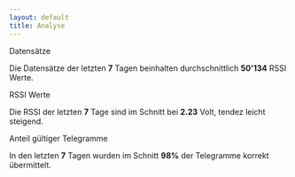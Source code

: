 ```yaml
---
layout: default
title: Analyse
---
```


<div class="row">
  <div class="col-sm">
    <div class="card text-white bg-secondary mb-3">
      <div class="card-header">Datensätze</div>
      <div class="card-body">
        <p class="card-text">Die Datensätze der letzten <b>7</b> Tagen beinhalten durchschnittlich <b>50'134</b> RSSI Werte.</p>
      </div>
    </div>
  </div>
  <div class="col-sm">
    <div class="card text-white bg-secondary mb-3">
      <div class="card-header">RSSI Werte</div>
      <div class="card-body">
        <p class="card-text">Die RSSI der letzten <b>7</b> Tage sind im Schnitt bei <b>2.23</b> Volt, tendez leicht steigend.</p>
      </div>
    </div>
  </div>
  <div class="col-sm">
    <div class="card text-white bg-secondary mb-3">
      <div class="card-header">Anteil gültiger Telegramme</div>
      <div class="card-body">
        <p class="card-text">In den letzten <b>7</b> Tagen wurden im Schnitt <b>98%</b> der Telegramme korrekt übermittelt.</p>
      </div>
    </div>
  </div>
</div>

<canvas class="my-4 w-100" id="rssiCount" width="900" height="380"></canvas>
<canvas class="my-4 w-100" id="rssiValue" width="900" height="380"></canvas>
<canvas class="my-4 w-100" id="validTelegramShare" width="900" height="380"></canvas>

<script>
  (function () {
    // Graphs
      let rssiCountCtx = document.getElementById('rssiCount');
      let rssiValueCtx = document.getElementById('rssiValue');
      let validTelegramShareCtx = document.getElementById('validTelegramShare');

      new Chart(rssiCountCtx, {
        type: 'line',
        data: {
          labels: [
            '20.09.2021',
            '21.09.2021',
            '22.09.2021',
            '23.09.2021',
            '24.09.2021',
            '25.09.2021',
            '26.09.2021'
          ],
          datasets: [{
            label: 'Anzahl RSSI Werte',
            data: [
              50613,
              48583,
              51598,
              50444,
              50432,
              49248,
              50186
            ],
            lineTension: 0,
            backgroundColor: 'transparent',
            borderColor: '#007bff',
            borderWidth: 4,
            pointBackgroundColor: '#007bff'
          }]
        },
        options: {
          scales: {
            yAxes: [{
              ticks: {
                beginAtZero: false
              }
            }]
          },
          legend: {
            display: true
          }
        }
      });

      new Chart(rssiValueCtx, {
        type: 'line',
        data: {
          labels: [
            '20.09.2021',
            '21.09.2021',
            '22.09.2021',
            '23.09.2021',
            '24.09.2021',
            '25.09.2021',
            '26.09.2021'
          ],
          datasets: [{
            label: 'Durchschnittlicher RSSI Wert',
            data: [
              2.41,
              2.01,
              2.11,
              2.11,
              2.32,
              2.14,
              2.22
            ],
            lineTension: 0,
            backgroundColor: 'transparent',
            borderColor: 'red',
            borderWidth: 4,
            pointBackgroundColor: 'red'
          }]
        },
        options: {
          scales: {
            yAxes: [{
              ticks: {
                beginAtZero: false
              }
            }]
          },
          legend: {
            display: true
          }
        }
      });

      new Chart(validTelegramShareCtx, {
        type: 'line',
        data: {
          labels: [
            '20.09.2021',
            '21.09.2021',
            '22.09.2021',
            '23.09.2021',
            '24.09.2021',
            '25.09.2021',
            '26.09.2021'
          ],
          datasets: [{
            label: 'Anteil gültiger Telegramme',
            data: [
              99.5,
              97.3,
              98.0,
              99.1,
              99.2,
              95.6,
              98.2
            ],
            lineTension: 0,
            backgroundColor: 'transparent',
            borderColor: 'green',
            borderWidth: 4,
            pointBackgroundColor: 'green'
          }]
        },
        options: {
          scales: {
            yAxes: [{
              ticks: {
                beginAtZero: false
              }
            }]
          },
          legend: {
            display: true
          }
        }
      });
  })();
</script>
